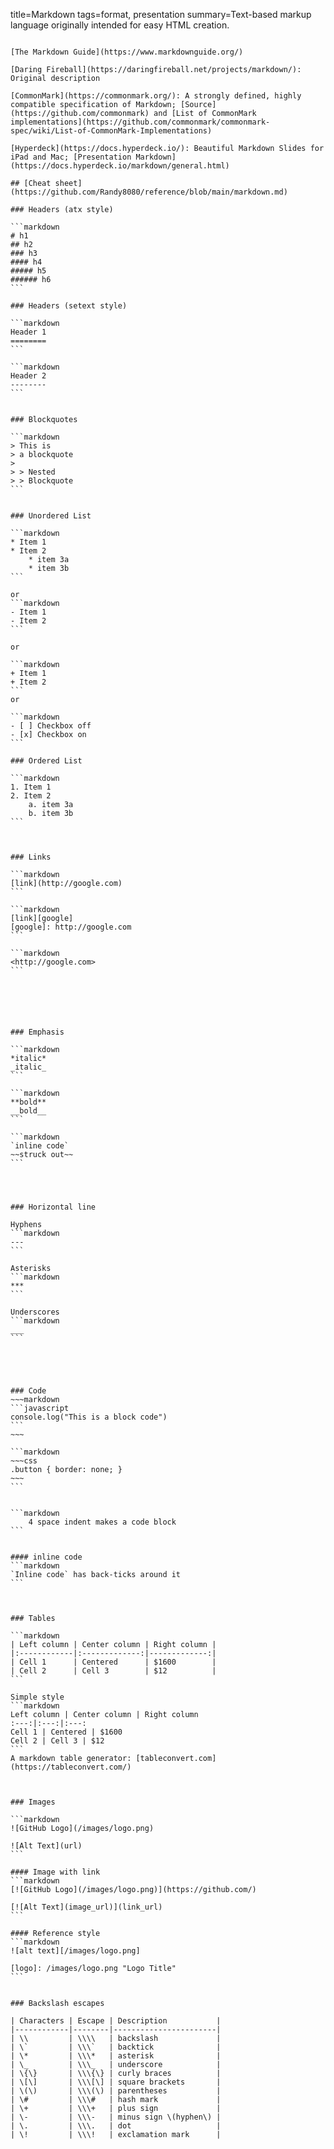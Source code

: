 title=Markdown
tags=format, presentation
summary=Text-based markup language originally intended for easy HTML creation.
~~~~~~

[The Markdown Guide](https://www.markdownguide.org/)

[Daring Fireball](https://daringfireball.net/projects/markdown/): Original description

[CommonMark](https://commonmark.org/): A strongly defined, highly compatible specification of Markdown; [Source](https://github.com/commonmark) and [List of CommonMark implementations](https://github.com/commonmark/commonmark-spec/wiki/List-of-CommonMark-Implementations)

[Hyperdeck](https://docs.hyperdeck.io/): Beautiful Markdown Slides for iPad and Mac; [Presentation Markdown](https://docs.hyperdeck.io/markdown/general.html)

## [Cheat sheet](https://github.com/Randy8080/reference/blob/main/markdown.md)

### Headers (atx style)

```markdown
# h1
## h2
### h3
#### h4
##### h5
###### h6
```

### Headers (setext style)

```markdown
Header 1
========
```

```markdown
Header 2
--------
```


### Blockquotes

```markdown
> This is
> a blockquote
>
> > Nested
> > Blockquote
```


### Unordered List

```markdown
* Item 1
* Item 2
    * item 3a
    * item 3b
```

or
```markdown
- Item 1
- Item 2
```

or

```markdown
+ Item 1
+ Item 2
```
or

```markdown
- [ ] Checkbox off
- [x] Checkbox on
```

### Ordered List

```markdown
1. Item 1
2. Item 2
    a. item 3a
    b. item 3b
```



### Links

```markdown
[link](http://google.com)
```

```markdown
[link][google]
[google]: http://google.com
```

```markdown
<http://google.com>
```






### Emphasis

```markdown
*italic*
_italic_
```

```markdown
**bold**
__bold__
```

```markdown
`inline code`
~~struck out~~
```




### Horizontal line

Hyphens
```markdown
---
```

Asterisks
```markdown
***
```

Underscores
```markdown
___
```





### Code
~~~markdown
```javascript
console.log("This is a block code")
```
~~~

```markdown
~~~css
.button { border: none; }
~~~
```


```markdown
    4 space indent makes a code block
```


#### inline code
```markdown
`Inline code` has back-ticks around it
```



### Tables

```markdown
| Left column | Center column | Right column |
|:------------|:-------------:|-------------:|
| Cell 1      | Centered      | $1600        |
| Cell 2      | Cell 3        | $12          |
```

Simple style
```markdown
Left column | Center column | Right column 
:---:|:---:|:---:
Cell 1 | Centered | $1600 
Cell 2 | Cell 3 | $12 
```
A markdown table generator: [tableconvert.com](https://tableconvert.com/)



### Images

```markdown
![GitHub Logo](/images/logo.png)

![Alt Text](url)
```

#### Image with link
```markdown
[![GitHub Logo](/images/logo.png)](https://github.com/)

[![Alt Text](image_url)](link_url)
```

#### Reference style
```markdown
![alt text][/images/logo.png]

[logo]: /images/logo.png "Logo Title"
```


### Backslash escapes

| Characters | Escape | Description           |
|------------|--------|-----------------------|
| \\         | \\\\   | backslash             |
| \`         | \\\`   | backtick              |
| \*         | \\\*   | asterisk              |
| \_         | \\\_   | underscore            |
| \{\}       | \\\{\} | curly braces          |
| \[\]       | \\\[\] | square brackets       |
| \(\)       | \\\(\) | parentheses           |
| \#         | \\\#   | hash mark             |
| \+         | \\\+   | plus sign             |
| \-         | \\\-   | minus sign \(hyphen\) |
| \.         | \\\.   | dot                   |
| \!         | \\\!   | exclamation mark      |
